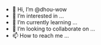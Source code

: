 - 👋 Hi, I’m @dhou-wow
- 👀 I’m interested in ...
- 🌱 I’m currently learning ...
- 💞️ I’m looking to collaborate on ...
- 📫 How to reach me ...

<!---
dhou-wow/dhou-wow is a ✨ special ✨ repository because its `README.md` (this file) appears on your GitHub profile.
You can click the Preview link to take a look at your changes.
--->
